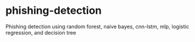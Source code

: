 # phishing-detection
Phishing detection using random forest, naive bayes, cnn-lstm, mlp, logistic regression, and decision tree
